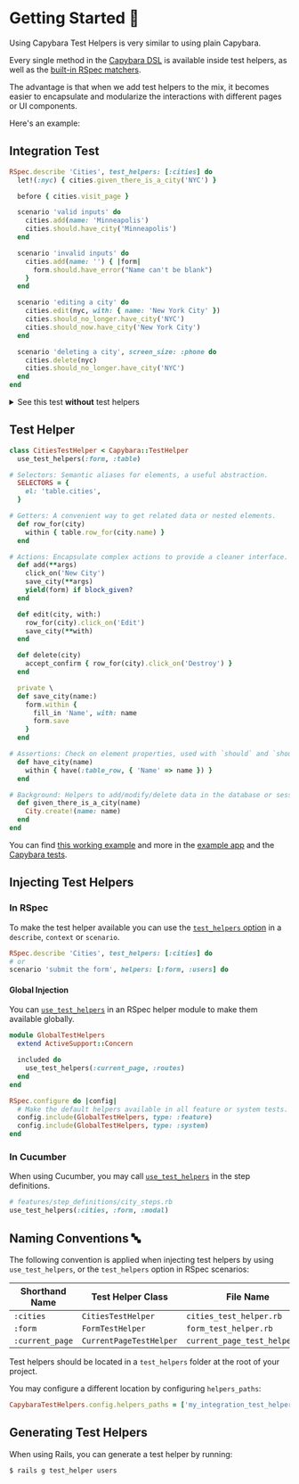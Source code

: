 [capybara dsl]: https://github.com/teamcapybara/capybara#the-dsl
[rspec_injection]: https://github.com/ElMassimo/capybara_test_helpers/blob/master/examples/rails_app/spec/system/cities_spec.rb#L7
[rspec_global_injection]: https://github.com/ElMassimo/capybara_test_helpers/blob/master/examples/rails_app/spec/system/support/default_test_helpers.rb#L8
[cucumber_injection]: https://github.com/ElMassimo/capybara_test_helpers/blob/master/examples/rails_app/features/step_definitions/city_steps.rb#L3
[example app]: https://github.com/ElMassimo/capybara_test_helpers/blob/master/examples/rails_app
[capybara_test_helpers_tests]: https://github.com/ElMassimo/capybara_test_helpers/blob/master/spec
[rspec matchers]: https://relishapp.com/rspec/rspec-expectations/docs/built-in-matchers

# Getting Started 🚀

Using Capybara Test Helpers is very similar to using plain Capybara.

Every single method in the [Capybara DSL] is available inside test helpers, as
well as the [built-in RSpec matchers][rspec matchers].

The advantage is that when we add test helpers to the mix, it becomes easier to
encapsulate and modularize the interactions with different pages or UI components.

Here's an example:

## Integration Test

```ruby
RSpec.describe 'Cities', test_helpers: [:cities] do
  let!(:nyc) { cities.given_there_is_a_city('NYC') }

  before { cities.visit_page }

  scenario 'valid inputs' do
    cities.add(name: 'Minneapolis')
    cities.should.have_city('Minneapolis')
  end

  scenario 'invalid inputs' do
    cities.add(name: '') { |form|
      form.should.have_error("Name can't be blank")
    }
  end

  scenario 'editing a city' do
    cities.edit(nyc, with: { name: 'New York City' })
    cities.should_no_longer.have_city('NYC')
    cities.should_now.have_city('New York City')
  end

  scenario 'deleting a city', screen_size: :phone do
    cities.delete(nyc)
    cities.should_no_longer.have_city('NYC')
  end
end
```

<details>
  <summary>See this test <b>without</b> test helpers</summary>

```ruby
RSpec.describe 'Cities' do
  let!(:nyc) { City.create!(name: 'NYC') }

  before { visit(cities_path) }

  scenario 'valid inputs' do
    click_on('New City')
    within('form') {
      fill_in 'Name', with: 'Minneapolis'
      click_button(type: 'submit')
    }
    within('table.cities') {
      expect(page).to have_selector(:table_row, { 'Name' => 'Minneapolis' })
    }
  end

  scenario 'invalid inputs' do
    click_on('New City')
    within('form') {
      fill_in 'Name', with: ''
      click_button(type: 'submit')
      expect(page).to have_selector('#error_explanation', text: "Name can't be blank")
    }
  end

  scenario 'editing a city' do
    within('.table.cities') {
      find(:table_row, { 'Name' => 'NYC' }).click_on('Edit')
    }
    within('form') {
      fill_in 'Name', with: 'New York City'
      click_button(type: 'submit')
    }
    within('table.cities') {
      expect(page).not_to have_selector(:table_row, { 'Name' => 'NYC' })
      expect(page).to have_selector(:table_row, { 'Name' => 'New York City' })
    }
  end

  scenario 'deleting a city' do
    within('.table.cities') {
      nyc_row = find(:table_row, { 'Name' => 'NYC' })
      accept_confirm { nyc_row.click_on('Destroy') }
    }
    within('table.cities') {
      expect(page).not_to have_selector(:table_row, { 'Name' => 'NYC' })
    }
  end
end
```
</details>

## Test Helper

```ruby
class CitiesTestHelper < Capybara::TestHelper
  use_test_helpers(:form, :table)

# Selectors: Semantic aliases for elements, a useful abstraction.
  SELECTORS = {
    el: 'table.cities',
  }

# Getters: A convenient way to get related data or nested elements.
  def row_for(city)
    within { table.row_for(city.name) }
  end

# Actions: Encapsulate complex actions to provide a cleaner interface.
  def add(**args)
    click_on('New City')
    save_city(**args)
    yield(form) if block_given?
  end

  def edit(city, with:)
    row_for(city).click_on('Edit')
    save_city(**with)
  end

  def delete(city)
    accept_confirm { row_for(city).click_on('Destroy') }
  end

  private \
  def save_city(name:)
    form.within {
      fill_in 'Name', with: name
      form.save
    }
  end

# Assertions: Check on element properties, used with `should` and `should_not`.
  def have_city(name)
    within { have(:table_row, { 'Name' => name }) }
  end

# Background: Helpers to add/modify/delete data in the database or session.
  def given_there_is_a_city(name)
    City.create!(name: name)
  end
end
```

You can find [this working example](https://github.com/ElMassimo/capybara_test_helpers/blob/master/examples/rails_app/spec/system/cities_spec.rb) and more in the [example app] and the [Capybara tests][capybara_test_helpers_tests].

## Injecting Test Helpers

### In RSpec

To make the test helper available you can use the [`test_helpers` option][rspec_injection]
in a `describe`, `context` or `scenario`.

```ruby
RSpec.describe 'Cities', test_helpers: [:cities] do
# or
scenario 'submit the form', helpers: [:form, :users] do
```

#### Global Injection

You can [`use_test_helpers`][rspec_global_injection] in an RSpec helper module to make them available globally.

```ruby
module GlobalTestHelpers
  extend ActiveSupport::Concern

  included do
    use_test_helpers(:current_page, :routes)
  end
end

RSpec.configure do |config|
  # Make the default helpers available in all feature or system tests.
  config.include(GlobalTestHelpers, type: :feature)
  config.include(GlobalTestHelpers, type: :system)
end
```

### In Cucumber

When using Cucumber, you may call [`use_test_helpers`][cucumber_injection] in the step definitions.

```ruby
# features/step_definitions/city_steps.rb
use_test_helpers(:cities, :form, :modal)
```

## Naming Conventions 🔤

The following convention is applied when injecting test helpers by using `use_test_helpers`, or the `test_helpers` option in RSpec scenarios:

| Shorthand Name                 | Test Helper Class        | File Name                                |
| ------------------------------ | ------------------------ | ---------------------------------------- |
| `:cities`                      | `CitiesTestHelper`       | `cities_test_helper.rb`     |
| `:form`                        | `FormTestHelper`         | `form_test_helper.rb`       |
| `:current_page`                | `CurrentPageTestHelper`  | `current_page_test_helper.rb`|


Test helpers should be located in a `test_helpers` folder at the root of your project.

You may configure a different location by configuring `helpers_paths`:

```ruby
CapybaraTestHelpers.config.helpers_paths = ['my_integration_test_helpers']
```

## Generating Test Helpers

When using Rails, you can generate a test helper by running:

    $ rails g test_helper users
